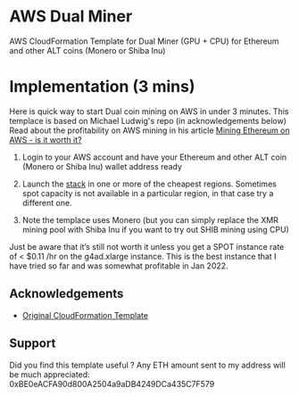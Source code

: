 # AWS Dual Miner

AWS CloudFormation Template for Dual Miner (GPU + CPU) for Ethereum and other ALT coins (Monero or Shiba Inu)

# Implementation (3 mins)

Here is quick way to start Dual coin mining on AWS in under 3 minutes. This templace is based on Michael Ludwig's repo (in acknowledgements below)
Read about the profitability on AWS mining in his article [Mining Ethereum on AWS - is it worth it?](https://michael-ludvig.medium.com/mining-ethereum-on-aws-is-it-worth-it-f13645c12eec)

1. Login to your AWS account and have your Ethereum and other ALT coin (Monero or Shiba Inu) wallet address ready

2. Launch the [stack](https://github.com/awsdataarchitect/aws-eth-xmr-shib-dual-miner/blob/main/miner.yaml) in one or more of the cheapest regions. Sometimes spot capacity is not available in a particular region, in that case try a different one.

3. Note the templace uses Monero (but you can simply replace the XMR mining pool with Shiba Inu if you want to try out SHIB mining using CPU)

Just be aware that it’s still not worth it unless you get a SPOT instance rate of < $0.11 /hr on the g4ad.xlarge instance. This is the best instance that I have tried so far and was somewhat profitable in Jan 2022.

## Acknowledgements
 
 - [Original CloudFormation Template](https://github.com/mludvig/aws-ethereum-miner)



## Support

Did you find this template useful ? Any ETH amount sent to my address will be much appreciated: 0xBE0eACFA90d800A2504a9aDB4249DCa435C7F579
